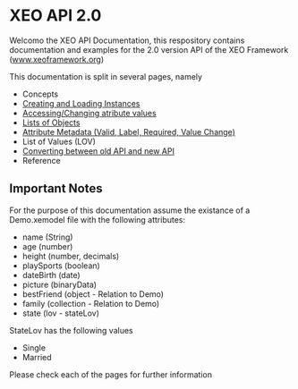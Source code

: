 XEO API 2.0
======

Welcomo the XEO API Documentation, this respository contains documentation and examples for the 2.0 version API of the XEO Framework (www.xeoframework.org)

This documentation is split in several pages, namely

* Concepts
* [Creating and Loading Instances](docs/instances.md)
* [Accessing/Changing atribute values](docs/values.md)
* [Lists of Objects](docs/lists.md)
* [Attribute Metadata (Valid, Label, Required, Value Change)](docs/metadata.md)
* List of Values (LOV)
* [Converting between old API and new API](docs/switching.md)
* Reference

## Important Notes

For the purpose of this documentation assume the existance of a Demo.xemodel file with the following attributes:
* name (String)	
* age (number)
* height (number, decimals)
* playSports (boolean)
* dateBirth (date)
* picture (binaryData)
* bestFriend (object - Relation to Demo)
* family (collection - Relation to Demo)
* state (lov - stateLov)

StateLov has the following values
* Single
* Married


Please check each of the pages for further information

